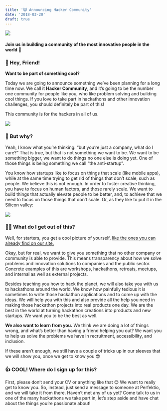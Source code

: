 ```yaml
---
title: '🙀 Announcing Hacker Community'
date: '2018-03-20'
draft: true
---
```


![](http://www.xn--lhteenlahti-l8a.fi/wp-content/uploads/2018/09/e5d90-15n0p8ufuawklysrsifuulw.jpeg)

#### Join us in building a community of the most innovative people in the world 💚

### 👋 Hey, Friend!

**Want to be part of something cool?**

Today we are going to announce something we’ve been planning for a long time now. We call it **Hacker Community**, and it’s going to be the number one community for people like you, who like problem solving and building cool things. If you love to take part in hackathons and other innovation challenges, you should definitely be part of this!

This community is for the hackers in all of us.

![](http://www.xn--lhteenlahti-l8a.fi/wp-content/uploads/2018/09/e5975-1cf9w0s7smtgbpsdyvknekq.gif)

### 🤔 But why?

Yeah, I know what you’re thinking: “but you’re just a company, what do I care?” That is true, but that is not something we want to be. We want to be something bigger, we want to do things no one else is doing yet. One of those things is being something we call “the anti-startup”.

You know how startups like to focus on things that scale (like mobile apps), while at the same time trying to get rid of things that don’t scale, such as people. We believe this is not enough. In order to foster creative thinking, you have to focus on human factors, and those rarely scale. We want to build things that actually elevate people to be better, and, to achieve that we need to focus on those things that don’t scale. Or, as they like to put it in the Silicon valley:

![](http://www.xn--lhteenlahti-l8a.fi/wp-content/uploads/2018/09/194b4-1y6od4gitesxf0vgo4lyemg.gif)

### 👩‍🚀 What do I get out of this?

Well, for starters, you get a cool picture of yourself, [like the ones you can already find on our site.](https://www.perfektio.fi/en/company)

Okay, but for real, we want to give you something that no other company or community is able to provide. This means transparency about how we solve problems and innovation solutions to companies and the public sector. Concrete examples of this are workshops, hackathons, retreats, meetups, and internal as well as external projects.

Besides teaching you how to hack the planet, we will also take you with us to hackathons around the world. We know how painfully tedious it is sometimes to write those hackathon applications and to come up with the ideas. We will help you with this and also provide all the help you need in making those hackathon projects into real products one day. We are the best in the world at turning hackathon creations into products and new startups. We want you to be the best as well.

**We also want to learn from you.** We think we are doing a lot of things wrong, and what’s better than having a friend helping you out? We want you to help us solve the problems we have in recruitment, accessibility, and inclusion.

If these aren’t enough, we still have a couple of tricks up in our sleeves that we will show you, once we get to know you 😎

### 👍 COOL! Where do I sign up for this?

First, please don’t send your CV or anything like that 😊 We want to really get to know you. So, instead, just send a message to someone at Perfektio, and we will take it from there. Haven’t met any of us yet? Come talk to us in one of the many hackathons we take part in, let’s step aside and have chat about the things you’re passionate about!
